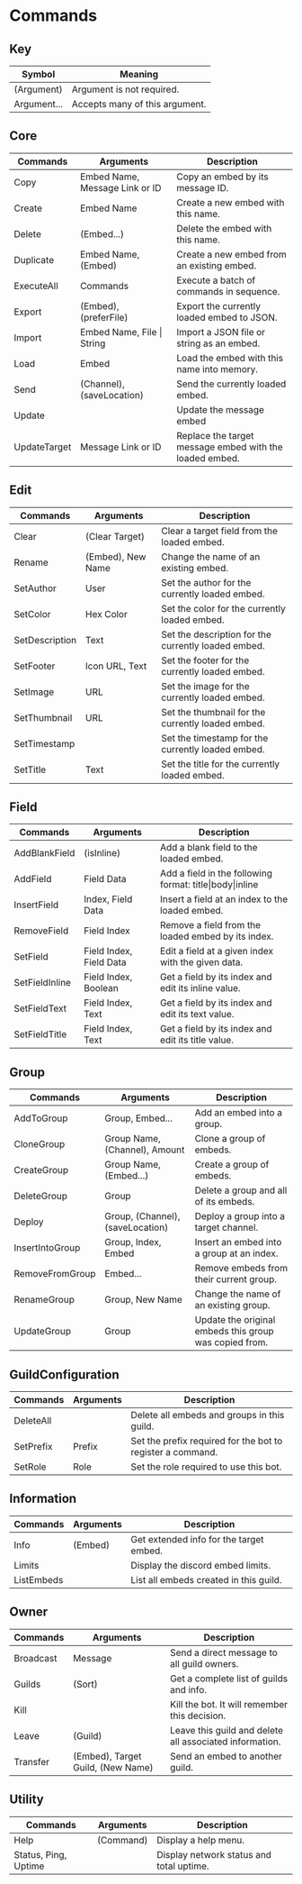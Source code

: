 # Commands

## Key 
| Symbol      | Meaning                        |
| ----------- | ------------------------------ |
| (Argument)  | Argument is not required.      |
| Argument... | Accepts many of this argument. |

## Core
| Commands     | Arguments                      | Description                                             |
| ------------ | ------------------------------ | ------------------------------------------------------- |
| Copy         | Embed Name, Message Link or ID | Copy an embed by its message ID.                        |
| Create       | Embed Name                     | Create a new embed with this name.                      |
| Delete       | (Embed...)                     | Delete the embed with this name.                        |
| Duplicate    | Embed Name, (Embed)            | Create a new embed from an existing embed.              |
| ExecuteAll   | Commands                       | Execute a batch of commands in sequence.                |
| Export       | (Embed), (preferFile)          | Export the currently loaded embed to JSON.              |
| Import       | Embed Name, File \| String     | Import a JSON file or string as an embed.               |
| Load         | Embed                          | Load the embed with this name into memory.              |
| Send         | (Channel), (saveLocation)       | Send the currently loaded embed.                        |
| Update       |                                | Update the message embed                                |
| UpdateTarget | Message Link or ID             | Replace the target message embed with the loaded embed. |

## Edit
| Commands       | Arguments         | Description                                         |
| -------------- | ----------------- | --------------------------------------------------- |
| Clear          | (Clear Target)    | Clear a target field from the loaded embed.         |
| Rename         | (Embed), New Name | Change the name of an existing embed.               |
| SetAuthor      | User              | Set the author for the currently loaded embed.      |
| SetColor       | Hex Color         | Set the color for the currently loaded embed.       |
| SetDescription | Text              | Set the description for the currently loaded embed. |
| SetFooter      | Icon URL, Text    | Set the footer for the currently loaded embed.      |
| SetImage       | URL               | Set the image for the currently loaded embed.       |
| SetThumbnail   | URL               | Set the thumbnail for the currently loaded embed.   |
| SetTimestamp   |                   | Set the timestamp for the currently loaded embed.   |
| SetTitle       | Text              | Set the title for the currently loaded embed.       |

## Field
| Commands       | Arguments               | Description                                              |
| -------------- | ----------------------- | -------------------------------------------------------- |
| AddBlankField  | (isInline)              | Add a blank field to the loaded embed.                   |
| AddField       | Field Data              | Add a field in the following format: title\|body\|inline |
| InsertField    | Index, Field Data       | Insert a field at an index to the loaded embed.          |
| RemoveField    | Field Index             | Remove a field from the loaded embed by its index.       |
| SetField       | Field Index, Field Data | Edit a field at a given index with the given data.       |
| SetFieldInline | Field Index, Boolean    | Get a field by its index and edit its inline value.      |
| SetFieldText   | Field Index, Text       | Get a field by its index and edit its text value.        |
| SetFieldTitle  | Field Index, Text       | Get a field by its index and edit its title value.       |

## Group
| Commands        | Arguments                       | Description                                            |
| --------------- | ------------------------------- | ------------------------------------------------------ |
| AddToGroup      | Group, Embed...                 | Add an embed into a group.                             |
| CloneGroup      | Group Name, (Channel), Amount   | Clone a group of embeds.                               |
| CreateGroup     | Group Name, (Embed...)          | Create a group of embeds.                              |
| DeleteGroup     | Group                           | Delete a group and all of its embeds.                  |
| Deploy          | Group, (Channel), (saveLocation) | Deploy a group into a target channel.                  |
| InsertIntoGroup | Group, Index, Embed             | Insert an embed into a group at an index.              |
| RemoveFromGroup | Embed...                        | Remove embeds from their current group.                |
| RenameGroup     | Group, New Name                 | Change the name of an existing group.                  |
| UpdateGroup     | Group                           | Update the original embeds this group was copied from. |

## GuildConfiguration
| Commands  | Arguments | Description                                                |
| --------- | --------- | ---------------------------------------------------------- |
| DeleteAll |           | Delete all embeds and groups in this guild.                |
| SetPrefix | Prefix    | Set the prefix required for the bot to register a command. |
| SetRole   | Role      | Set the role required to use this bot.                     |

## Information
| Commands   | Arguments | Description                             |
| ---------- | --------- | --------------------------------------- |
| Info       | (Embed)   | Get extended info for the target embed. |
| Limits     |           | Display the discord embed limits.       |
| ListEmbeds |           | List all embeds created in this guild.  |

## Owner
| Commands  | Arguments                         | Description                                             |
| --------- | --------------------------------- | ------------------------------------------------------- |
| Broadcast | Message                           | Send a direct message to all guild owners.              |
| Guilds    | (Sort)                            | Get a complete list of guilds and info.                 |
| Kill      |                                   | Kill the bot. It will remember this decision.           |
| Leave     | (Guild)                           | Leave this guild and delete all associated information. |
| Transfer  | (Embed), Target Guild, (New Name) | Send an embed to another guild.                         |

## Utility
| Commands             | Arguments | Description                              |
| -------------------- | --------- | ---------------------------------------- |
| Help                 | (Command) | Display a help menu.                     |
| Status, Ping, Uptime |           | Display network status and total uptime. |

